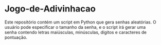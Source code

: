 # Jogo-de-Adivinhacao
Este repositório contém um script em Python que gera senhas aleatórias. O usuário pode especificar o tamanho da senha, e o script irá gerar uma senha contendo letras maiúsculas, minúsculas, dígitos e caracteres de pontuação.
